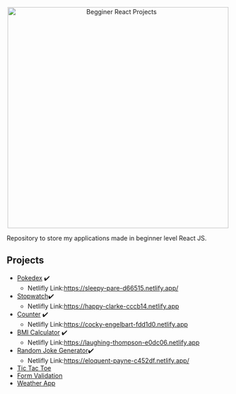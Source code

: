 

<p align="center">
    <img src="https://instagram.fjdo1-2.fna.fbcdn.net/v/t51.2885-15/e35/95775878_673774256527842_7063431203719687976_n.jpg?_nc_ht=instagram.fjdo1-2.fna.fbcdn.net&_nc_cat=106&_nc_ohc=E8BGMALkekQAX-So_gq&oh=c40e447cd5009ca9a42067d77964fcac&oe=5EF3D424" alt="Begginer React Projects" width="500" height="500">
</p>


Repository to store my applications made in beginner level React JS.
## Projects
- [Pokedex](https://github.com/danielnoliveira/Pokedex) :heavy_check_mark:
    - Netlifly Link:https://sleepy-pare-d66515.netlify.app/
- [Stopwatch](https://github.com/danielnoliveira/Eight-ReactJS-Projects-Begginers/tree/master/stopwatch):heavy_check_mark:
    - Netlifly Link:https://happy-clarke-cccb14.netlify.app
- [Counter](https://github.com/danielnoliveira/Eight-ReactJS-Projects-Begginers/tree/master/counter) :heavy_check_mark:
    - Netlifly Link:https://cocky-engelbart-fdd1d0.netlify.app
- [BMI Calculator](https://github.com/danielnoliveira/Eight-ReactJS-Projects-Begginers/tree/master/bmicalculator) :heavy_check_mark:
    - Netlifly Link:https://laughing-thompson-e0dc06.netlify.app
- [Random Joke Generator](https://github.com/danielnoliveira/Eight-ReactJS-Projects-Begginers/tree/master/randomjokegenerator):heavy_check_mark:
    - Netlifly Link:https://eloquent-payne-c452df.netlify.app/
- [Tic Tac Toe]()
- [Form Validation]()
- [Weather App]()
